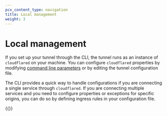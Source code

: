 ```yaml
---
pcx_content_type: navigation
title: Local management
weight: 3
---
```


# Local management

If you set up your tunnel through the CLI, the tunnel runs as an instance of `cloudflared` on your machine.  You can configure `cloudflared` properties by modifying [command line parameters](/cloudflare-one/connections/connect-apps/install-and-setup/tunnel-guide/local/command-line/arguments/) or by editing the tunnel configuration file.

The CLI provides a quick way to handle configurations if you are connecting a single service through `cloudflared`. If you are connecting multiple services and you need to configure properties or exceptions for specific origins, you can do so by defining ingress rules in your configuration file.

{{<directory-listing>}}
